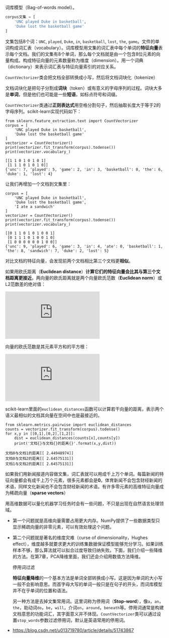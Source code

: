 词库模型（Bag-of-words model）。

```python
corpus文集 = [
    'UNC played Duke in basketball',
    'Duke lost the basketball game'
]
```

文集包括8个词：`UNC`, `played`, `Duke`, `in`, `basketball`, `lost`, `the`, `game`。文件的单词构成词汇表（vocabulary）。词库模型用文集的词汇表中每个单词的**特征向量**表示每个文档。我们的文集有8个单词，那么每个文档就是由一个包含8位元素的向量构成。构成特征向量的元素数量称为维度（dimension）。用一个词典（dictionary）来表示词汇表与特征向量索引的对应关系。

`CountVectorizer`类会把文档全部转换成小写，然后将文档词块化（tokenize）

文档词块化是把句子分割成**词块**（token）或有意义的字母序列的过程。词块大多是**单词**，但是他们也可能是一些**短语**，如标点符号和词缀。

`CountVectorizer`类通过**正则表达式**用空格分割句子，然后抽取长度大于等于2的字母序列。scikit-learn实现代码如下：

```
from sklearn.feature_extraction.text import CountVectorizer
corpus = [
    'UNC played Duke in basketball',
    'Duke lost the basketball game'
]
vectorizer = CountVectorizer()
print(vectorizer.fit_transform(corpus).todense())
print(vectorizer.vocabulary_)
```

```
[[1 1 0 1 0 1 0 1]
 [1 1 1 0 1 0 1 0]]
{'unc': 7, 'played': 5, 'game': 2, 'in': 3, 'basketball': 0, 'the': 6, 'duke': 1, 'lost': 4}
```

让我们再增加一个文档到文集里：

```
corpus = [
    'UNC played Duke in basketball',
    'Duke lost the basketball game',
    'I ate a sandwich'
]
vectorizer = CountVectorizer()
print(vectorizer.fit_transform(corpus).todense())
print(vectorizer.vocabulary_)
```

```
[[0 1 1 0 1 0 1 0 0 1]
 [0 1 1 1 0 1 0 0 1 0]
 [1 0 0 0 0 0 0 1 0 0]]
{'unc': 9, 'played': 6, 'game': 3, 'in': 4, 'ate': 0, 'basketball': 1, 'the': 8, 'sandwich': 7, 'duke': 2, 'lost': 5}
```

对比文档的特征向量，会发现前两个文档相比第三个文档更**相似**。

如果用欧氏距离（**Euclidean distance**）**计算它们的特征向量会比其与第三个文档距离更接近**。两向量的欧氏距离就是两个向量欧氏范数（**Euclidean norm**）或L2范数差的绝对值：

![img](http://latex.codecogs.com/gif.latex?d%3D%5Cleft%20%5C%7C%20x_%7B0%7D-x_%7B1%7D%20%5Cright%20%5C%7C)

向量的欧氏范数是其元素平方和的平方根：

![img](http://latex.codecogs.com/gif.latex?%5Cleft%20%5C%7C%20x%20%5Cright%20%5C%7C%3D%5Csqrt%7Bx_%7B1%7D%5E%7B2%7D&plus;x_%7B2%7D%5E%7B2%7D&plus;%5Ccdots%20&plus;x_%7Bn%7D%5E%7B2%7D%7D)

scikit-learn里面的`euclidean_distances`函数可以计算若干向量的距离，表示两个语义最相似的文档其向量在空间中也是最接近的。

```
from sklearn.metrics.pairwise import euclidean_distances
counts = vectorizer.fit_transform(corpus).todense()
for x,y in [[0,1],[0,2],[1,2]]:
    dist = euclidean_distances(counts[x],counts[y])
    print('文档{}与文档{}的距离{}'.format(x,y,dist))
```

```
文档0与文档1的距离[[ 2.44948974]]
文档0与文档2的距离[[ 2.64575131]]
文档1与文档2的距离[[ 2.64575131]]
```

如果我们用新闻报道内容做文集，词汇表就可以用成千上万个单词。每篇新闻的特征向量都会有成千上万个元素，很多元素都会是**0**。体育新闻不会包含财经新闻的术语，同样文化新闻也不会包含财经新闻的术语。有许多零元素的高维特征向量成为稀疏向量（**sparse vectors**）

用高维数据可以量化机器学习任务时会有一些问题，不只是出现在自然语言处理领域。

- 第一个问题就是高维向量需要占用更大内存。NumPy提供了一些数据类型只显示稀疏向量的非零元素，可以有效处理这个问题。

- 第二个问题就是著名的维度灾难（curse of dimensionality，Hughes effect），维度越多就要求更大的训练集数据保证模型能够充分学习。如果训练样本不够，那么算法就可以拟合过度导致归纳失败。下面，我们介绍一些降维的方法。在第7章，PCA降维里面，我们还会介绍用数值方法降维。

  停用词过滤

  **特征向量降维**的一个基本方法是单词全部转换成小写。这是因为单词的大小写一般不会影响意思。而首字母大写的单词一般只是在句子的开头，而词库模型并不在乎单词的位置和语法。

  另一种方法是去掉文集常用词。这里词称为停用词（**Stop-word**），像`a`，`an`，`the`，助动词`do`，`be`，`will`，介词`on`，`around`，`beneath`等。停用词通常是构建文档意思的功能词汇，其字面意义并不体现。`CountVectorizer`类可以通过设置`stop_words`参数过滤停用词，默认是英语常用的停用词。

- https://blog.csdn.net/u013719780/article/details/51743867





